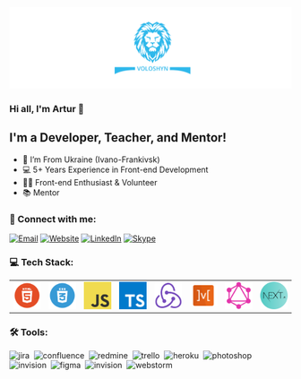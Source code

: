 <img src="./assets/preview.png" alt="Preview"/>

### Hi all, I'm Artur 👋

## I'm a Developer, Teacher, and Mentor!

- 📍 I’m From Ukraine (Ivano-Frankivsk)
- 💻 5+ Years Experience in Front-end Development
- 👨‍💻 Front-end Enthusiast & Volunteer
- 📚 Mentor

### 🤝 Connect with me:

[<img alt="Email" src="https://img.shields.io/badge/email-D14836.svg?&style=for-the-badge&logo=gmail&logoColor=fff"/>][email]
[<img alt="Website" src="https://img.shields.io/badge/website-3423A6.svg?&style=for-the-badge&logo=google-chrome&logoColor=fff"/>][website]
[<img alt="LinkedIn" src="https://img.shields.io/badge/linkedin-0077B5.svg?&style=for-the-badge&logo=linkedin&logoColor=fff"/>][linkedin]
[<img alt="Skype" src="https://img.shields.io/badge/skype-1eaff1.svg?&style=for-the-badge&logo=skype&logoColor=fff"/>][skype]

### 💻 Tech Stack:

<table align="center">
  <tr>
    <td align="center" width="12.5%">
      <img src="./assets/skills/frontend/html.png" alt="HTML" title="HTML"/>
    </td>
    <td align="center" width="12.5%">
      <img src="./assets/skills/frontend/css.png" alt="CSS" title="CSS"/>
    </td>
    <td align="center" width="12.5%">
      <img src="./assets/skills/frontend/js.png" alt="JavaScript" title="JavaScript"/>
    </td>
    <td align="center" width="12.5%">
      <img src="./assets/skills/frontend/ts.png" alt="TypeScript" title="TypeScript"/>
    </td>
    <td align="center" width="12.5%">
      <img src="./assets/skills/frontend/redux.png"
           alt="Redux, as well as technologies such as Redux-Saga and Redux-Thunk"
           title="Redux, as well as technologies such as Redux-Saga and Redux-Thunk"/>
    </td>
    <td align="center" width="12.5%">
      <img src="./assets/skills/frontend/mobx.png" alt="MobX" title="MobX"/>
    </td>
    <td align="center" width="12.5%">
      <img src="./assets/skills/frontend/graphql.png" alt="GraphQL and Apollo"
           title="GraphQL and Apollo"/>
    </td>
    <td align="center" width="12.5%">
      <img src="./assets/skills/frontend/next.png" alt="Next.js" title="Next.js"/>
    </td>
  </tr>
</table>

### 🛠 Tools:

<img alt="jira" src="https://img.shields.io/badge/jira-056386.svg?&style=for-the-badge&logo=jira&logoColor=fff&logoWidth=20&labelColor=2eb8eb"/>&nbsp;
<img alt="confluence" src="https://img.shields.io/badge/confluence-056386.svg?&style=for-the-badge&logo=confluence&logoColor=fff&logoWidth=20&labelColor=2eb8eb"/>&nbsp;
<img alt="redmine" src="https://img.shields.io/badge/redmine-056386.svg?&style=for-the-badge&logo=redmine&logoColor=fff&logoWidth=20&labelColor=2eb8eb"/>&nbsp;
<img alt="trello" src="https://img.shields.io/badge/trello-056386.svg?&style=for-the-badge&logo=trello&logoColor=fff&logoWidth=20&labelColor=2eb8eb"/>&nbsp;
<img alt="heroku" src="https://img.shields.io/badge/heroku-056386.svg?&style=for-the-badge&logo=heroku&logoColor=fff&logoWidth=20&labelColor=2eb8eb"/>&nbsp;
<img alt="photoshop" src="https://img.shields.io/badge/photoshop-056386.svg?&style=for-the-badge&logo=adobe-photoshop&logoColor=fff&logoWidth=20&labelColor=2eb8eb"/>&nbsp;
<img alt="invision" src="https://img.shields.io/badge/invision-056386.svg?&style=for-the-badge&logo=invision&logoColor=fff&logoWidth=20&labelColor=2eb8eb"/>&nbsp;
<img alt="figma" src="https://img.shields.io/badge/figma-056386.svg?&style=for-the-badge&logo=figma&logoColor=fff&logoWidth=20&labelColor=2eb8eb"/>&nbsp;
<img alt="invision" src="https://img.shields.io/badge/invision-056386.svg?&style=for-the-badge&logo=invision&logoColor=fff&logoWidth=20&labelColor=2eb8eb"/>&nbsp;
<img alt="webstorm" src="https://img.shields.io/badge/webstorm-056386.svg?&style=for-the-badge&logo=webstorm&logoColor=fff&logoWidth=20&labelColor=2eb8eb"/>&nbsp;

[linkedin]: https://www.linkedin.com/in/artur-voloshyn-4439b61a4/

[email]: mailto:arthurvoloshyn@gmail.com

[skype]: skype:live:32d04c9d781e2d24?chat

[website]: https://arturvoloshyn.herokuapp.com/
